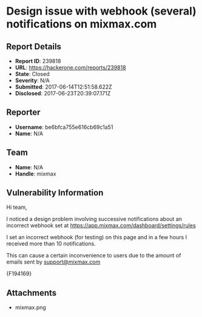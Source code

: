 # Design issue with webhook (several) notifications on mixmax.com

## Report Details
- **Report ID**: 239818
- **URL**: https://hackerone.com/reports/239818
- **State**: Closed
- **Severity**: N/A
- **Submitted**: 2017-06-14T12:51:58.622Z
- **Disclosed**: 2017-06-23T20:39:07.171Z

## Reporter
- **Username**: be6bfca755e616cb69c1a51
- **Name**: N/A

## Team
- **Name**: N/A
- **Handle**: mixmax

## Vulnerability Information

Hi team,

I noticed a design problem involving successive notifications about an incorrect webhook set at https://app.mixmax.com/dashboard/settings/rules

I set an incorrect webhook (for testing) on this page and in a few hours I received more than 10 notifications.

This can cause a certain inconvenience to users due to the amount of emails sent by support@mixmax.com

{F194169}

## Attachments
- mixmax.png
